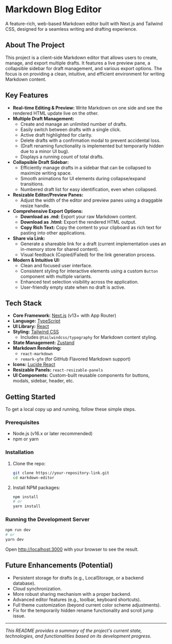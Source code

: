 # Markdown Blog Editor

A feature-rich, web-based Markdown editor built with Next.js and Tailwind CSS, designed for a seamless writing and drafting experience.

## About The Project

This project is a client-side Markdown editor that allows users to create, manage, and export multiple drafts. It features a live preview pane, a collapsible sidebar for draft management, and various export options. The focus is on providing a clean, intuitive, and efficient environment for writing Markdown content.

## Key Features

- **Real-time Editing & Preview:** Write Markdown on one side and see the rendered HTML update live on the other.
- **Multiple Draft Management:**
    - Create and manage an unlimited number of drafts.
    - Easily switch between drafts with a single click.
    - Active draft highlighted for clarity.
    - Delete drafts with a confirmation modal to prevent accidental loss.
    - (Draft renaming functionality is implemented but temporarily hidden due to a minor UI bug).
    - Displays a running count of total drafts.
- **Collapsible Draft Sidebar:**
    - Efficiently manage drafts in a sidebar that can be collapsed to maximize writing space.
    - Smooth animations for UI elements during collapse/expand transitions.
    - Numbered draft list for easy identification, even when collapsed.
- **Resizable Editor/Preview Panes:**
    - Adjust the width of the editor and preview panes using a draggable resize handle.
- **Comprehensive Export Options:**
    - **Download as .md:** Export your raw Markdown content.
    - **Download as .html:** Export the rendered HTML output.
    - **Copy Rich Text:** Copy the content to your clipboard as rich text for pasting into other applications.
- **Share via Link:**
    - Generate a shareable link for a draft (current implementation uses an in-memory store for shared content).
    - Visual feedback (Copied/Failed) for the link generation process.
- **Modern & Intuitive UI:**
    - Clean and focused user interface.
    - Consistent styling for interactive elements using a custom `Button` component with multiple variants.
    - Enhanced text selection visibility across the application.
    - User-friendly empty state when no draft is active.

## Tech Stack

- **Core Framework:** [Next.js](https://nextjs.org/) (v13+ with App Router)
- **Language:** [TypeScript](https://www.typescriptlang.org/)
- **UI Library:** [React](https://reactjs.org/)
- **Styling:** [Tailwind CSS](https://tailwindcss.com/)
    - Includes `@tailwindcss/typography` for Markdown content styling.
- **State Management:** [Zustand](https://github.com/pmndrs/zustand)
- **Markdown Rendering:** 
    - `react-markdown`
    - `remark-gfm` (for GitHub Flavored Markdown support)
- **Icons:** [Lucide React](https://lucide.dev/)
- **Resizable Panels:** `react-resizable-panels`
- **UI Components:** Custom-built reusable components for buttons, modals, sidebar, header, etc.

## Getting Started

To get a local copy up and running, follow these simple steps.

### Prerequisites

- Node.js (v16.x or later recommended)
- npm or yarn

### Installation

1. Clone the repo:
   ```sh
   git clone https://your-repository-link.git
   cd markdown-editor
   ```
2. Install NPM packages:
   ```sh
   npm install
   # or
   yarn install
   ```

### Running the Development Server

```sh
npm run dev
# or
yarn dev
```
Open [http://localhost:3000](http://localhost:3000) with your browser to see the result.

## Future Enhancements (Potential)

- Persistent storage for drafts (e.g., LocalStorage, or a backend database).
- Cloud synchronization.
- More robust sharing mechanism with a proper backend.
- Advanced editor features (e.g., toolbar, keyboard shortcuts).
- Full theme customization (beyond current color scheme adjustments).
- Fix for the temporarily hidden rename functionality and scroll jump issue.

---

_This README provides a summary of the project's current state, technologies, and functionalities based on its development progress._ 
